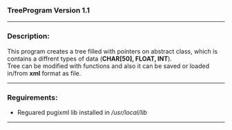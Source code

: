 ### TreeProgram Version 1.1  

---

### Description:  

This program creates a tree filled with pointers on abstract class, which is contains a diffrent types of data (**CHAR[50], FLOAT, INT**).  
Tree can be modified with functions and also it can be saved or loaded in/from **xml** format as file.

---

### Reguirements:  
- Reguared pugixml lib installed in */usr/local/lib*

---
